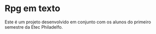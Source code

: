 # Rpg em texto
Este é um projeto desenvolvido em conjunto com os alunos do primeiro semestre da Etec Philadelfo.
